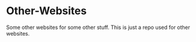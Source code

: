 # Other-Websites
Some other websites for some other stuff.
This is just a repo used for other websites.
